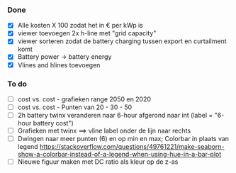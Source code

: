### Done

- [x] Alle kosten X 100 zodat het in € per kWp is
- [x] viewer toevoegen 2x h-line met "grid capacity"
- [x] viewer sorteren zodat de battery charging tussen export en curtailment komt
- [x] Battery power -> battery energy
- [x] Vlines and hlines toevoegen

### To do

- [ ] cost vs. cost - grafieken range 2050 en 2020
- [ ] cost vs. cost - Punten van 20 - 30 - 50
- [ ] 2h battery twinx veranderen naar 6-hour afgerond naar int (label = "6-hour battery cost")
- [ ] Grafieken met twinx ==> vline label onder de lijn naar rechts
- [ ] Dwingen naar meer punten (6) en op min en max; Colorbar in plaats van legend https://stackoverflow.com/questions/49761221/make-seaborn-show-a-colorbar-instead-of-a-legend-when-using-hue-in-a-bar-plot
- [ ] Nieuwe figuur maken met DC ratio als kleur op de z-as

